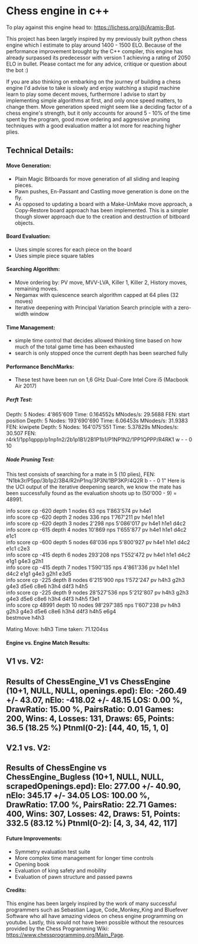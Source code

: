 # Chess engine in c++

To play against this engine head to: https://lichess.org/@/Aramis-Bot.

This project has been largely inspired by my previously built python chess engine which I estimate to play around 1400 - 1500 ELO.
Because of the performance improvement brought by the C++ compiler, this engine has already surpassed its predecessor with 
version 1 achieving a rating of 2050 ELO in bullet. Please contact me for any advice, critique or question about the bot :) 

If you are also thinking on embarking on the journey of building a chess engine
I'd advise to take is slowly and enjoy watching a stupid machine learn to play some decent moves, furthermore I advise to start
by implementing simple algorithms at first, and only once speed matters, to change them. Move generation speed might seem like 
a deciding factor of a chess engine's strength, but it only accounts for around 5 - 10% of the time spent by the program, 
good move ordering and aggressive pruning techniques with a good evaluation matter a lot more for reaching higher plies.

## Technical Details:

#### Move Generation:
- Plain Magic Bitboards for move generation of all sliding and leaping pieces.
- Pawn pushes, En-Passant and Castling move generation is done on the fly.
- As opposed to updating a board with a Make-UnMake move approach, a Copy-Restore board approach has been 
implemented. This is a simpler though slower approach due to the creation and destruction of bitboard objects.

#### Board Evaluation:
- Uses simple scores for each piece on the board
- Uses simple piece square tables

#### Searching Algorithm:
- Move ordering by: PV move, MVV-LVA, Killer 1, Killer 2, History moves, remaining moves.
- Negamax with quiescence search algorithm capped at 64 plies (32 moves)
- Iterative deepening with Principal Variation Search principle with a zero-width window

#### Time Management:
- simple time control that decides allowed thinking time based on how much of the total game time has been exhausted
- search is only stopped once the current depth has been searched fully

#### Performance BenchMarks:
- These test have been run on 1,6 GHz Dual-Core Intel Core i5 (Macbook Air 2017)

##### Perft Test:

Depth: 5 Nodes: 4'865'609 Time: 0.164552s MNodes/s: 29.5688 FEN: start position
Depth: 5 Nodes: 193'690'690 Time: 6.06453s MNodes/s: 31.9383 FEN: kiwipete
Depth: 5 Nodes: 164'075'551 Time: 5.37829s MNodes/s: 30.507 FEN: r4rk1/1pp1qppp/p1np1n2/2b1p1B1/2B1P1b1/P1NP1N2/1PP1QPPP/R4RK1 w - - 0 10

##### Node Pruning Test:

This test consists of searching for a mate in 5 (10 plies), FEN: "N1bk3r/P5pp/3b1p2/3B4/R2nP1nq/3P3N/1BP3KP/4Q2R b - - 0 1"
Here is the UCI output of the iterative deepening search, we know the mate has been successfully found as the
evaluation shoots up to (50'000 - 9) = 48991.

info score cp -620 depth 1 nodes 63 nps 1'863'574 pv h4e1  
info score cp -620 depth 2 nodes 336 nps 1'767'211 pv h4e1  h1e1  
info score cp -620 depth 3 nodes 2'298 nps 5'086'017 pv h4e1  h1e1  d4c2  
info score cp -615 depth 4 nodes 10'869 nps 1'655'877 pv h4e1  h1e1  d4c2  e1c1  
info score cp -600 depth 5 nodes 68'036 nps 5'800'927 pv h4e1  h1e1  d4c2  e1c1  c2e3  
info score cp -415 depth 6 nodes 293'208 nps 1'552'472 pv h4e1  h1e1  d4c2  e1g1  g4e3  g2h1  
info score cp -415 depth 7 nodes 1'590'135 nps 4'861'336 pv h4e1  h1e1  d4c2  e1g1  g4e3  g2h1  e3d5  
info score cp -225 depth 8 nodes 6'215'900 nps 1'572'247 pv h4h3  g2h3  g4e3  d5e6  c8e6  h3h4  d4f3  h4h5  
info score cp -225 depth 9 nodes 28'527'536 nps 5'212'807 pv h4h3  g2h3  g4e3  d5e6  c8e6  h3h4  d4f3  h4h5  f3e1  
info score cp 48991 depth 10 nodes 98'297'385 nps 1'607'238 pv h4h3  g2h3  g4e3  d5e6  c8e6  h3h4  d4f3  h4h5  e6g4  
bestmove h4h3

Mating Move: h4h3 Time taken: 71.1204ss

#### Engine vs. Engine Match Results: 

V1 vs. V2:
--------------------------------------------------
Results of ChessEngine_V1 vs ChessEngine (10+1, NULL, NULL, openings.epd):
Elo: -260.49 +/- 43.07, nElo: -418.02 +/- 48.15
LOS: 0.00 %, DrawRatio: 15.00 %, PairsRatio: 0.01
Games: 200, Wins: 4, Losses: 131, Draws: 65, Points: 36.5 (18.25 %)
Ptnml(0-2): [44, 40, 15, 1, 0]
--------------------------------------------------

V2.1 vs. V2: 
--------------------------------------------------
Results of ChessEngine vs ChessEngine_Bugless (10+1, NULL, NULL, scrapedOpenings.epd):
Elo: 277.00 +/- 40.90, nElo: 345.17 +/- 34.05
LOS: 100.00 %, DrawRatio: 17.00 %, PairsRatio: 22.71
Games: 400, Wins: 307, Losses: 42, Draws: 51, Points: 332.5 (83.12 %)
Ptnml(0-2): [4, 3, 34, 42, 117]
--------------------------------------------------


#### Future Improvements:
- Symmetry evaluation test suite
- More complex time management for longer time controls
- Opening book
- Evaluation of king safety and mobility
- Evaluation of pawn structure and passed pawns

#### Credits: 
This engine has been largely inspired by the work of many successful programmers such as Sebastian Lague, Code_Monkey_King and 
Bluefever Software who all have amazing videos on chess engine programming on youtube. Lastly, this would not have been 
possible without the resources provided by the Chess Programming Wiki: https://www.chessprogramming.org/Main_Page. 
